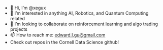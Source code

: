 - 👋 Hi, I’m @xegux
- 👀 I’m interested in anything AI, Robotics, and Quantum Computing related
- 💞️ I’m looking to collaborate on reinforcement learning and algo trading projects
- 📫 How to reach me: edward.l.gu@gmail.com
- Check out repos in the Cornell Data Science github!

<!---
xegux/xegux is a ✨ special ✨ repository because its `README.md` (this file) appears on your GitHub profile.
You can click the Preview link to take a look at your changes.
--->
